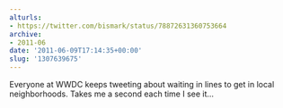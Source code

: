 ```yaml
---
alturls:
- https://twitter.com/bismark/status/78872631360753664
archive:
- 2011-06
date: '2011-06-09T17:14:35+00:00'
slug: '1307639675'
---
```


Everyone at WWDC keeps tweeting about waiting in lines to get in local neighborhoods.  Takes me a second each time I see it...

